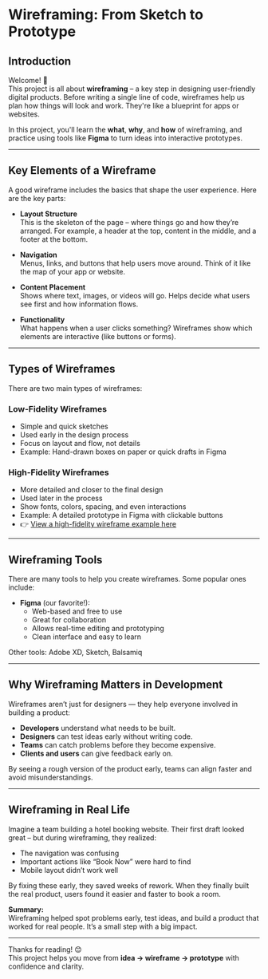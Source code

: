 # Wireframing: From Sketch to Prototype

## Introduction

Welcome! 👋  
This project is all about **wireframing** – a key step in designing user-friendly digital products. Before writing a single line of code, wireframes help us plan how things will look and work. They're like a blueprint for apps or websites.

In this project, you'll learn the **what**, **why**, and **how** of wireframing, and practice using tools like **Figma** to turn ideas into interactive prototypes.

---

## Key Elements of a Wireframe

A good wireframe includes the basics that shape the user experience. Here are the key parts:

- **Layout Structure**  
  This is the skeleton of the page – where things go and how they’re arranged. For example, a header at the top, content in the middle, and a footer at the bottom.

- **Navigation**  
  Menus, links, and buttons that help users move around. Think of it like the map of your app or website.

- **Content Placement**  
  Shows where text, images, or videos will go. Helps decide what users see first and how information flows.

- **Functionality**  
  What happens when a user clicks something? Wireframes show which elements are interactive (like buttons or forms).

---

## Types of Wireframes

There are two main types of wireframes:

### Low-Fidelity Wireframes  
- Simple and quick sketches  
- Used early in the design process  
- Focus on layout and flow, not details  
- Example: Hand-drawn boxes on paper or quick drafts in Figma

### High-Fidelity Wireframes  
- More detailed and closer to the final design  
- Used later in the process  
- Show fonts, colors, spacing, and even interactions  
- Example: A detailed prototype in Figma with clickable buttons
- 👉 [View a high-fidelity wireframe example here](https://savanna.alxafrica.com/rltoken/HnTbrzrJX1IfPIxugo8Uvw)

---

## Wireframing Tools

There are many tools to help you create wireframes. Some popular ones include:

- **Figma** (our favorite!):  
  - Web-based and free to use  
  - Great for collaboration  
  - Allows real-time editing and prototyping  
  - Clean interface and easy to learn  

Other tools: Adobe XD, Sketch, Balsamiq

---

## Why Wireframing Matters in Development

Wireframes aren’t just for designers — they help everyone involved in building a product:

- **Developers** understand what needs to be built.
- **Designers** can test ideas early without writing code.
- **Teams** can catch problems before they become expensive.
- **Clients and users** can give feedback early on.

By seeing a rough version of the product early, teams can align faster and avoid misunderstandings.

---

## Wireframing in Real Life

Imagine a team building a hotel booking website. Their first draft looked great – but during wireframing, they realized:

- The navigation was confusing  
- Important actions like “Book Now” were hard to find  
- Mobile layout didn’t work well

By fixing these early, they saved weeks of rework. When they finally built the real product, users found it easier and faster to book a room.

**Summary:**  
Wireframing helped spot problems early, test ideas, and build a product that worked for real people. It’s a small step with a big impact.

---

Thanks for reading! 😊  
This project helps you move from **idea → wireframe → prototype** with confidence and clarity.
